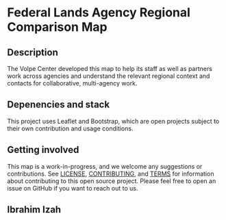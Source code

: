 # Federal Lands Agency Regional Comparison Map

## Description
The Volpe Center developed this map to help its staff as well as partners work across agencies and understand the relevant regional context and contacts for collaborative, multi-agency work.

## Depenencies and stack

This project uses Leaflet and Bootstrap, which are open projects subject to their own contribution and usage conditions. 

## Getting involved

This map is a work-in-progress, and we welcome any suggestions or contributions. See [LICENSE](LICENSE),  [CONTRIBUTING](CONTRIBUTING.md), and [TERMS](TERMS.md) for information about contributing to this open source project. Please feel free to open an issue on GitHub if you want to reach out to us.
## Ibrahim Izah
